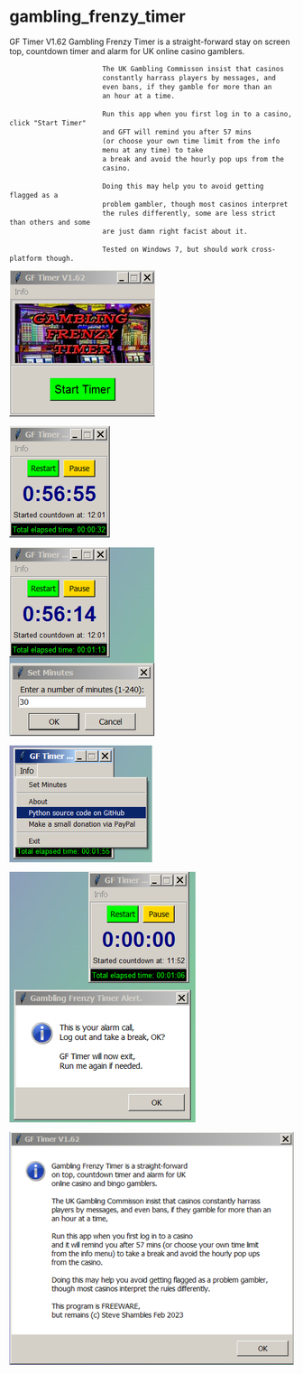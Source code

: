 # gambling_frenzy_timer

GF Timer V1.62
                           Gambling Frenzy Timer is a straight-forward
                           stay on screen top, countdown timer and alarm for UK
                           online casino gamblers.
                           
                           The UK Gambling Commisson insist that casinos
                           constantly harrass players by messages, and
                           even bans, if they gamble for more than an
                           an hour at a time.
                           
                           Run this app when you first log in to a casino, click "Start Timer"
                           and GFT will remind you after 57 mins 
                           (or choose your own time limit from the info
                           menu at any time) to take
                           a break and avoid the hourly pop ups from the
                           casino.
                           
                           Doing this may help you to avoid getting flagged as a
                           problem gambler, though most casinos interpret
                           the rules differently, some are less strict than others and some
                           are just damn right facist about it.
                           
                           Tested on Windows 7, but should work cross-platform though.


![Alt Text](https://github.com/Steve-Shambles/gambling_frenzy_timer/blob/main/01-gft_screenshot_start.png)

![Alt Text](https://github.com/Steve-Shambles/gambling_frenzy_timer/blob/main/02-gft_screenshot_countdown.png)

![Alt Text](https://github.com/Steve-Shambles/gambling_frenzy_timer/blob/main/03-gft_screenshot_setmins.png)

![Alt Text](https://github.com/Steve-Shambles/gambling_frenzy_timer/blob/main/04-gft_screenshot_menu.png)

![Alt Text](https://github.com/Steve-Shambles/gambling_frenzy_timer/blob/main/05-gft_screenshot_alarm.png)

![Alt Text](https://github.com/Steve-Shambles/gambling_frenzy_timer/blob/main/06-gft_screenshot_about.png)

